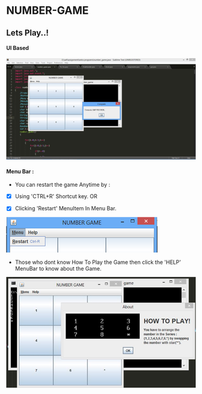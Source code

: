 NUMBER-GAME
===========

Lets Play..!
--------------
#### **UI Based**

 ![snapshot](/image/num_game.JPG)
 
#### **Menu Bar :**
 - You can restart the game Anytime by :
  
 - [x] Using 'CTRL+R' Shortcut key. OR

 - [x] Clicking 'Restart' MenuItem In Menu Bar.
 
 ![snap_menu](/image/menu.png)
 
 - Those who dont know How To Play the Game then click the 'HELP' MenuBar to know about the Game.
 
 ![snap_help](/image/how.JPG)
